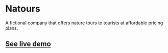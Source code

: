 # Natours

A fictional company that offers nature tours to tourists at affordable pricing plans.

## [See live demo](https://natourist.netlify.app/)
